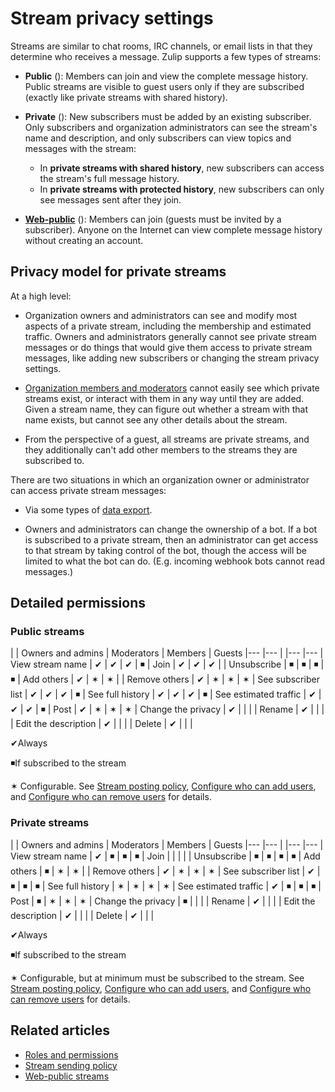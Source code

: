 # Stream privacy settings

Streams are similar to chat rooms, IRC channels, or email lists in that they
determine who receives a message. Zulip supports a few types of streams:

* **Public** (<i class="zulip-icon zulip-icon-hashtag"></i>):
  Members can join and view the complete message history.
  Public streams are visible to guest users only if they are
  subscribed (exactly like private streams with shared history).

* **Private** (<i class="zulip-icon zulip-icon-lock"></i>):
  New subscribers must be added by an existing subscriber. Only subscribers
  and organization administrators can see the stream's name and description,
  and only subscribers can view topics and messages with the stream:
    * In **private streams with shared history**, new subscribers can
    access the stream's full message history.
    * In **private streams with protected history**, new subscribers
    can only see messages sent after they join.

* [**Web-public**](/help/public-access-option) (<i class="zulip-icon
  zulip-icon-globe"></i>): Members can join (guests must be invited by a
  subscriber). Anyone on the Internet can view complete message history without
  creating an account.

## Privacy model for private streams

At a high level:

* Organization owners and administrators can see and modify most
  aspects of a private stream, including the membership and estimated
  traffic. Owners and administrators generally cannot see private
  stream messages or do things that would give them access to private
  stream messages, like adding new subscribers or changing the stream
  privacy settings.

* [Organization members and moderators](/help/roles-and-permissions)
  cannot easily see which private streams exist, or interact with them
  in any way until they are added.  Given a stream name, they can
  figure out whether a stream with that name exists, but cannot see
  any other details about the stream.

* From the perspective of a guest, all streams are private streams,
  and they additionally can't add other members to the streams they
  are subscribed to.

There are two situations in which an organization owner or
administrator can access private stream messages:

* Via some types of [data export](/help/export-your-organization).

* Owners and administrators can change the ownership of a bot. If a
  bot is subscribed to a private stream, then an administrator can get
  access to that stream by taking control of the bot, though the
  access will be limited to what the bot can do. (E.g. incoming
  webhook bots cannot read messages.)

## Detailed permissions

### Public streams

<div class="centered_table"></div>
|                       | Owners and admins | Moderators | Members   | Guests
|---                    |---                |            |---        |---
| View stream name      | &#10004;          | &#10004;   | &#10004;  | &#9726;
| Join                  | &#10004;          | &#10004;   | &#10004;  |
| Unsubscribe           | &#9726;           | &#9726;    | &#9726;   | &#9726;
| Add others            | &#10004;          | &#10038;   | &#10038;  |
| Remove others         | &#10004;          | &#10038;   | &#10038;  | &#10038;
| See subscriber list   | &#10004;          | &#10004;   | &#10004;  | &#9726;
| See full history      | &#10004;          | &#10004;   | &#10004;  | &#9726;
| See estimated traffic | &#10004;          | &#10004;   | &#10004;  | &#9726;
| Post                  | &#10004;          | &#10038;   | &#10038;  | &#10038;
| Change the privacy    | &#10004;          |            |           |
| Rename                | &#10004;          |            |           |
| Edit the description  | &#10004;          |            |           |
| Delete                | &#10004;          |            |           |

<span class="legend_symbol">&#10004;</span><span class="legend_label">Always</span>

<span class="legend_symbol">&#9726;</span><span class="legend_label">If subscribed to the stream</span>

<span class="legend_symbol">&#10038;</span><span class="legend_label">
Configurable. See [Stream posting policy](/help/stream-sending-policy),
[Configure who can add users][add-users], and
[Configure who can remove users][remove-users]
for details.
</span>

### Private streams

<div class="centered_table"></div>
|                       | Owners and admins | Moderators | Members   | Guests
|---                    |---                |            |---        |---
| View stream name      | &#10004;          | &#9726;    | &#9726;   | &#9726;
| Join                  |                   |            |           |
| Unsubscribe           | &#9726;           | &#9726;    | &#9726;   | &#9726;
| Add others            | &#9726;           | &#10038;   | &#10038;  |
| Remove others         | &#10004;          | &#10038;   | &#10038;  | &#10038;
| See subscriber list   | &#10004;          | &#9726;    | &#9726;   | &#9726;
| See full history      | &#10038;          | &#10038;   | &#10038;  | &#10038;
| See estimated traffic | &#10004;          | &#9726;    | &#9726;   | &#9726;
| Post                  | &#9726;           | &#10038;   | &#10038;  | &#10038;
| Change the privacy    | &#9726;           |            |           |
| Rename                | &#10004;          |            |           |
| Edit the description  | &#10004;          |            |           |
| Delete                | &#10004;          |            |           |

<span class="legend_symbol">&#10004;</span><span class="legend_label">Always</span>

<span class="legend_symbol">&#9726;</span><span class="legend_label">If subscribed to the stream</span>

<span class="legend_symbol">&#10038;</span><span class="legend_label">
Configurable, but at minimum must be subscribed to the stream.
See [Stream posting policy](/help/stream-sending-policy),
[Configure who can add users][add-users], and
[Configure who can remove users][remove-users]
for details.
</span>

## Related articles

* [Roles and permissions](/help/roles-and-permissions)
* [Stream sending policy](/help/stream-sending-policy)
* [Web-public streams](/help/public-access-option)

[add-users]: /help/configure-who-can-invite-to-streams#configure-who-can-add-users
[remove-users]: /help/configure-who-can-invite-to-streams#configure-who-can-remove-users
